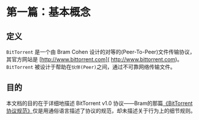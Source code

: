 # 第一篇：基本概念


## 定义

`BitTorrent` 是一个由 Bram Cohen 设计的对等的(Peer-To-Peer)文件传输协议，其官方网站是 [http://www.bittorrent.com]( http://www.bittorrent.com)。
`BitTorrent` 被设计于帮助在`伙伴(Peer)`之间，通过不可靠网络传输文件。

## 目的

本文档的目的在于详细地描述 BitTorrent v1.0 协议——Bram的那篇[《BitTorrent协议规范》](http://bittorrent.org/beps/bep_0003.html)仅是用通俗语言描述了协议的规范，却未描述关于行为上的细节规则。